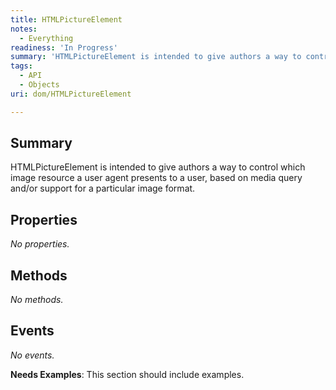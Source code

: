 ```yaml
---
title: HTMLPictureElement
notes:
  - Everything
readiness: 'In Progress'
summary: 'HTMLPictureElement is intended to give authors a way to control which image resource a user agent presents to a user, based on media query and/or support for a particular image format.'
tags:
  - API
  - Objects
uri: dom/HTMLPictureElement

---
```

## <span>Summary</span>

HTMLPictureElement is intended to give authors a way to control which image resource a user agent presents to a user, based on media query and/or support for a particular image format.

## <span>Properties</span>

*No properties.*

## <span>Methods</span>

*No methods.*

## <span>Events</span>

*No events.*

**Needs Examples**: This section should include examples.

